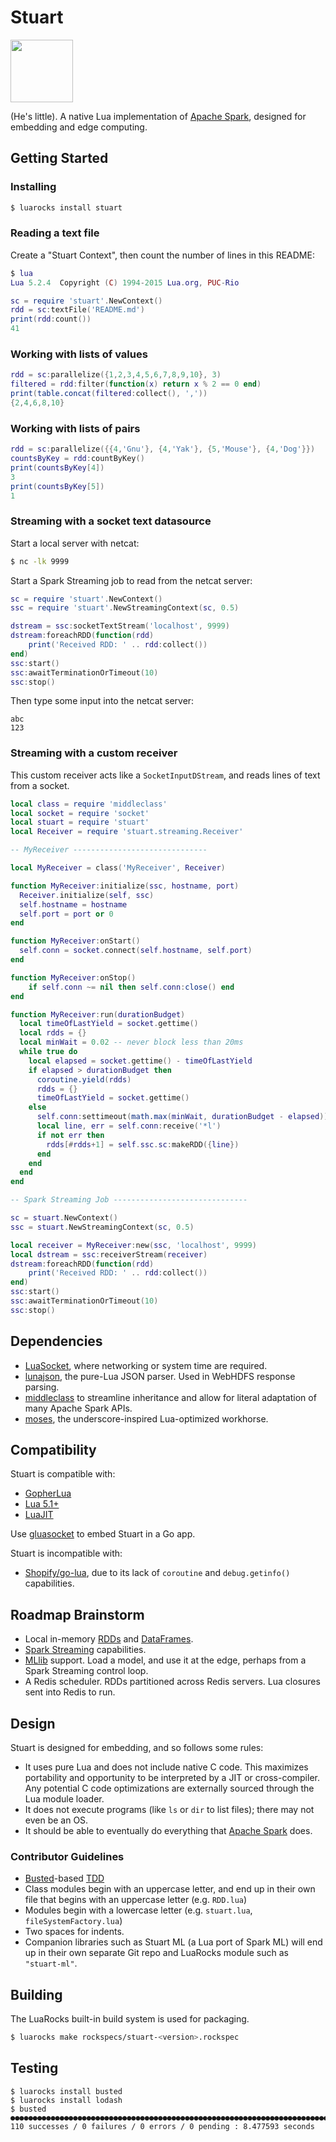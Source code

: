 # Stuart

<img src="http://downloadicons.net/sites/default/files/mouse-icon-86497.png" width="100">

(He's little). A native Lua implementation of [Apache Spark](https://spark.apache.org), designed for embedding and edge computing.

## Getting Started

### Installing

```bash
$ luarocks install stuart
```

### Reading a text file

Create a "Stuart Context", then count the number of lines in this README:

```lua
$ lua
Lua 5.2.4  Copyright (C) 1994-2015 Lua.org, PUC-Rio

sc = require 'stuart'.NewContext() 
rdd = sc:textFile('README.md')
print(rdd:count())
41
```

### Working with lists of values

```lua
rdd = sc:parallelize({1,2,3,4,5,6,7,8,9,10}, 3)
filtered = rdd:filter(function(x) return x % 2 == 0 end)
print(table.concat(filtered:collect(), ','))
{2,4,6,8,10}
```

### Working with lists of pairs

```lua
rdd = sc:parallelize({{4,'Gnu'}, {4,'Yak'}, {5,'Mouse'}, {4,'Dog'}})
countsByKey = rdd:countByKey()
print(countsByKey[4])
3
print(countsByKey[5])
1
```

### Streaming with a socket text datasource

Start a local server with netcat:

```bash
$ nc -lk 9999
```

Start a Spark Streaming job to read from the netcat server:

```lua
sc = require 'stuart'.NewContext()
ssc = require 'stuart'.NewStreamingContext(sc, 0.5)

dstream = ssc:socketTextStream('localhost', 9999)
dstream:foreachRDD(function(rdd)
	print('Received RDD: ' .. rdd:collect())
end)
ssc:start()
ssc:awaitTerminationOrTimeout(10)
ssc:stop()
```

Then type some input into the netcat server:

```
abc
123
```

### Streaming with a custom receiver

This custom receiver acts like a `SocketInputDStream`, and reads lines of text from a socket.

```lua
local class = require 'middleclass'
local socket = require 'socket'
local stuart = require 'stuart'
local Receiver = require 'stuart.streaming.Receiver'

-- MyReceiver ------------------------------

local MyReceiver = class('MyReceiver', Receiver)

function MyReceiver:initialize(ssc, hostname, port)
  Receiver.initialize(self, ssc)
  self.hostname = hostname
  self.port = port or 0
end

function MyReceiver:onStart()
  self.conn = socket.connect(self.hostname, self.port)
end

function MyReceiver:onStop()
	if self.conn ~= nil then self.conn:close() end
end

function MyReceiver:run(durationBudget)
  local timeOfLastYield = socket.gettime()
  local rdds = {}
  local minWait = 0.02 -- never block less than 20ms
  while true do
    local elapsed = socket.gettime() - timeOfLastYield
    if elapsed > durationBudget then
      coroutine.yield(rdds)
      rdds = {}
      timeOfLastYield = socket.gettime()
    else
      self.conn:settimeout(math.max(minWait, durationBudget - elapsed))
      local line, err = self.conn:receive('*l')
      if not err then
        rdds[#rdds+1] = self.ssc.sc:makeRDD({line})
      end
    end
  end
end

-- Spark Streaming Job ------------------------------

sc = stuart.NewContext()
ssc = stuart.NewStreamingContext(sc, 0.5)

local receiver = MyReceiver:new(ssc, 'localhost', 9999)
local dstream = ssc:receiverStream(receiver)
dstream:foreachRDD(function(rdd)
	print('Received RDD: ' .. rdd:collect())
end)
ssc:start()
ssc:awaitTerminationOrTimeout(10)
ssc:stop()
```

## Dependencies

* [LuaSocket](https://luarocks.org/modules/luarocks/luasocket), where networking or system time are required.
* [lunajson](https://luarocks.org/modules/grafi/lunajson), the pure-Lua JSON parser. Used in WebHDFS response parsing.
* [middleclass](https://luarocks.org/modules/kikito/middleclass) to streamline inheritance and allow for literal adaptation of many Apache Spark APIs.
* [moses](https://luarocks.org/modules/yonaba/moses), the underscore-inspired Lua-optimized workhorse.

## Compatibility

Stuart is compatible with:

* [GopherLua](https://github.com/yuin/gopher-lua)
* [Lua 5.1+](https://www.lua.org)
* [LuaJIT](https://www.lua.org)

Use [gluasocket](https://github.com/BixData/gluasocket) to embed Stuart in a Go app.

Stuart is incompatible with:

* [Shopify/go-lua](https://github.com/Shopify/go-lua), due to its lack of `coroutine` and `debug.getinfo()` capabilities.

## Roadmap Brainstorm

* Local in-memory [RDDs](https://spark.apache.org/docs/2.2.0/api/scala/index.html#org.apache.spark.rdd.RDD) and [DataFrames](https://spark.apache.org/docs/latest/sql-programming-guide.html).
* [Spark Streaming](https://spark.apache.org/docs/latest/streaming-programming-guide.html) capabilities.
* [MLlib](https://spark.apache.org/mllib/) support. Load a model, and use it at the edge, perhaps from a Spark Streaming control loop.
* A Redis scheduler. RDDs partitioned across Redis servers. Lua closures sent into Redis to run.

## Design

Stuart is designed for embedding, and so follows some rules:

* It uses pure Lua and does not include native C code. This maximizes portability and opportunity to be interpreted by a JIT or cross-compiler. Any potential C code optimizations are externally sourced through the Lua module loader.
* It does not execute programs (like `ls` or `dir` to list files); there may not even be an OS.
* It should be able to eventually do everything that [Apache Spark](https://spark.apache.org) does.

### Contributor Guidelines

* [Busted](https://olivinelabs.com/busted/)-based [TDD](https://en.wikipedia.org/wiki/Test-driven_development)
* Class modules begin with an uppercase letter, and end up in their own file that begins with an uppercase letter (e.g. `RDD.lua`)
* Modules begin with a lowercase letter (e.g. `stuart.lua`, `fileSystemFactory.lua`)
* Two spaces for indents.
* Companion libraries such as Stuart ML (a Lua port of Spark ML) will end up in their own separate Git repo and LuaRocks module such as `"stuart-ml"`.

## Building

The LuaRocks built-in build system is used for packaging.

```bash
$ luarocks make rockspecs/stuart-<version>.rockspec
```

## Testing

```
$ luarocks install busted
$ luarocks install lodash
$ busted
●●●●●●●●●●●●●●●●●●●●●●●●●●●●●●●●●●●●●●●●●●●●●●●●●●●●●●●●●●●●●●●●●●●●●●●●●●●●●●●●●●●●●●●●●●●●●●●●●●●●●●●●●●●●●●
110 successes / 0 failures / 0 errors / 0 pending : 8.477593 seconds
```
